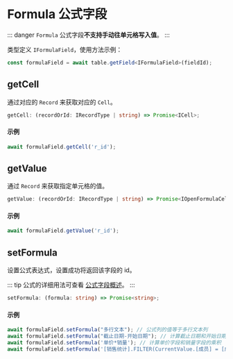 # Formula 公式字段
::: danger
`Formula` 公式字段**不支持手动往单元格写入值**。
:::

类型定义 `IFormulaField`，使用方法示例：
```typescript
const formulaField = await table.getField<IFormulaField>(fieldId);
```

## getCell
通过对应的 `Record` 来获取对应的 `Cell`。

```typescript
getCell: (recordOrId: IRecordType | string) => Promise<ICell>;
```

#### 示例
```typescript
await formulaField.getCell('r_id');
```

## getValue
通过 `Record` 来获取指定单元格的值。

```typescript
getValue: (recordOrId: IRecordType | string) => Promise<IOpenFormulaCellValue>;
```

#### 示例
```typescript
await formulaField.getValue('r_id');
```

## setFormula
设置公式表达式，设置成功将返回该字段的 id。

::: tip
公式的详细用法可查看 [公式字段概述](https://www.feishu.cn/hc/zh-CN/articles/360049067853-%E5%A4%9A%E7%BB%B4%E8%A1%A8%E6%A0%BC%E5%85%AC%E5%BC%8F%E5%AD%97%E6%AE%B5%E6%A6%82%E8%BF%B0)。
:::

```typescript
setFormula: (formula: string) => Promise<string>;
```

#### 示例
```typescript
await formulaField.setFormula("多行文本"); // 公式列的值等于多行文本列
await formulaField.setFormula("截止日期-开始日期"); // 计算截止日期和开始日期之间的天数
await formulaField.setFormula('单价*销量'); // 计算单价字段和销量字段的乘积
await formulaField.setFormula('[销售统计].FILTER(CurrentValue.[成员] = [成员]).[销售额].SUM()'); // 在数据表 [销售额汇总] 中，计算 [成员] 字段下，每个员工的销售总额（从数据表 [销售统计] 中跨表引用销售数据） 
```